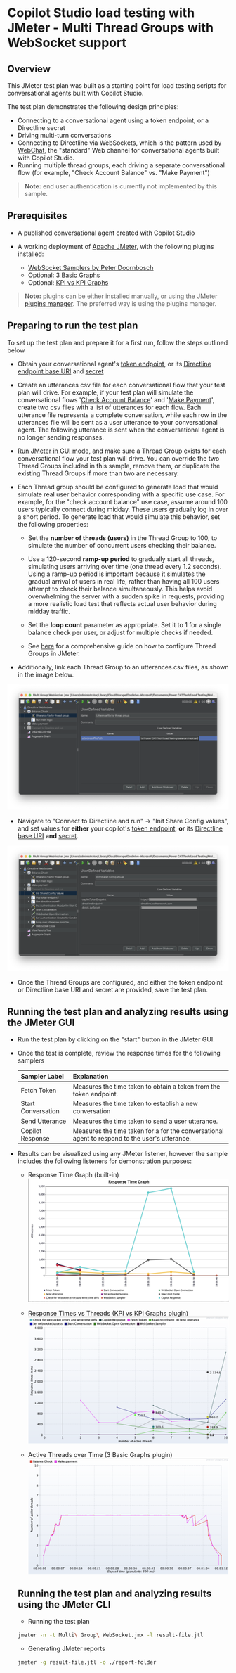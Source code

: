 # Copilot Studio load testing with JMeter - Multi Thread Groups with WebSocket support

## Overview
This JMeter test plan was built as a starting point for load testing scripts for conversational agents built with Copilot Studio. 

The test plan demonstrates the following design principles:

- Connecting to a conversational agent using a token endpoint, or a Directline secret
- Driving multi-turn conversations
- Connecting to Directline via WebSockets, which is the pattern used by [WebChat](https://github.com/microsoft/BotFramework-WebChat), the "standard" Web channel for conversational agents built with Copilot Studio.
- Running multiple thread groups, each driving a separate conversational flow (for example, "Check Account Balance" vs. "Make Payment")

> **Note:** end user authentication is currently not implemented by this sample. 

## Prerequisites

- A published conversational agent created with Copilot Studio

- A working deployment of [Apache JMeter](https://jmeter.apache.org/download_jmeter.cgi), with the following plugins installed:

  - [WebSocket Samplers by Peter Doornbosch](https://bitbucket.org/pjtr/jmeter-websocket-samplers/overview)
  - Optional: [3 Basic Graphs](https://jmeter-plugins.org/wiki/ResponseTimesOverTime)
  - Optional: [KPI vs KPI Graphs](https://jmeter-plugins.org/wiki/ResponseTimesVsThreads/)

> **Note:** plugins can be either installed manually, or using the JMeter [plugins manager](https://jmeter-plugins.org/install/Install/). The preferred way is using the plugins manager.

## Preparing to run the test plan

To set up the test plan and prepare it for a first run, follow the steps outlined below

 - Obtain your conversational agent's [token endpoint](https://learn.microsoft.com/en-us/microsoft-copilot-studio/publication-connect-bot-to-custom-application#connect-your-copilot-to-a-web-based-app), or its [Directline endpoint base URI](https://learn.microsoft.com/en-us/azure/bot-service/rest-api/bot-framework-rest-direct-line-3-0-api-reference?view=azure-bot-service-4.0#base-uri) and [secret](https://learn.microsoft.com/en-us/microsoft-copilot-studio/configure-web-security#enable-or-disable-web-channel-security)
 
 - Create an utterances csv file for each conversational flow that your test plan will drive. For example, if your test plan will simulate the conversational flows '[Check Account Balance](./check_account_balance_utterances.csv)' and '[Make Payment](./make_payment_utterances.csv)', create two csv files with a list of utterances for each flow. Each utterance file represents a complete conversation, while each row in the utterances file will be sent as a user utterance to your conversational agent. The following utterance is sent when the conversational agent is no longer sending responses. 

 - [Run JMeter in GUI mode](https://jmeter.apache.org/usermanual/get-started.html#running), and make sure a Thread Group exists for each conversational flow your test plan will drive. You can override the two Thread Groups included in this sample, remove them, or duplicate the existing Thread Groups if more than two are necessary. 

 - Each Thread group should be configured to generate load that would simulate real user behavior corresponding with a specific use case. For example, for the "check account balance" use case, assume around 100 users typically connect during midday. These users gradually log in over a short period. To generate load that would simulate this behavior, set the following properties:
  
    - Set the **number of threads (users)** in the Thread Group to 100, to simulate the number of concurrent users checking their balance.

    - Use a 120-second **ramp-up period** to gradually start all threads, simulating users arriving over time (one thread every 1.2 seconds). Using a ramp-up period is important because it simulates the gradual arrival of users in real life, rather than having all 100 users attempt to check their balance simultaneously. This helps avoid overwhelming the server with a sudden spike in requests, providing a more realistic load test that reflects actual user behavior during midday traffic.

    - Set the **loop count** parameter as appropriate. Set it to 1 for a single balance check per user, or adjust for multiple checks if needed.

    - See [here](https://www.blazemeter.com/blog/jmeter-thread-group) for a comprehensive guide on how to configure Thread Groups in JMeter.

 - Additionally, link each Thread Group to an utterances.csv files, as shown in the image below. 
  
  ![Set each Thread Group's utterance file](./images/threadGRPConfig.png)

- Navigate to "Connect to Directline and run" -> "Init Share Config values", and set values for **either** your copilot's [token endpoint](https://learn.microsoft.com/en-us/microsoft-copilot-studio/publication-connect-bot-to-custom-application#connect-your-copilot-to-a-web-based-app), **or** its [Directline base URI](https://learn.microsoft.com/en-us/azure/bot-service/rest-api/bot-framework-rest-direct-line-3-0-api-reference?view=azure-bot-service-4.0#base-uri) **and** [secret](https://learn.microsoft.com/en-us/microsoft-copilot-studio/configure-web-security#enable-or-disable-web-channel-security). 
                              
 ![Shared configuration for all Thread Groups](./images/shareConfig.png)

  - Once the Thread Groups are configured, and either the token endpoint or Directline base URI and secret are provided, save the test plan.

## Running the test plan and analyzing results using the JMeter GUI

- Run the test plan by clicking on the "start" button in the JMeter GUI.
- Once the test is complete, review the response times for the following samplers

  | Sampler Label      | Explanation                                                                                    |
  | ------------------ | ---------------------------------------------------------------------------------------------- |
  | Fetch Token        | Measures the time taken to obtain a token from the token endpoint.                             |
  | Start Conversation | Measures the time taken to establish a new conversation                                        |
  | Send Utterance     | Measures the time taken to send a user utterance.                                              |
  | Copilot Response   | Measures the time taken for a for the conversational agent to respond to the user's utterance. |

- Results can be visualized using any JMeter listener, however the sample includes the following listeners for demonstration purposes:
  
  - Response Time Graph (built-in)
  ![Thread Group Configuration](./images/responseTime.png)

  - Response Times vs Threads (KPI vs KPI Graphs plugin) 
  ![Utterance CSV File](./images/responseTimesVsThreads.png)
  
  - Active Threads over Time (3 Basic Graphs plugin)
  ![JMeter Test Results](./images/activeThreadsOverTime.png)

  ## Running the test plan and analyzing results using the JMeter CLI

  - Running the test plan

  ```bash
  jmeter -n -t Multi\ Group\ WebSocket.jmx -l result-file.jtl
  ```

  - Generating JMeter reports

  ```bash
  jmeter -g result-file.jtl -o ./report-folder
  ```

 






